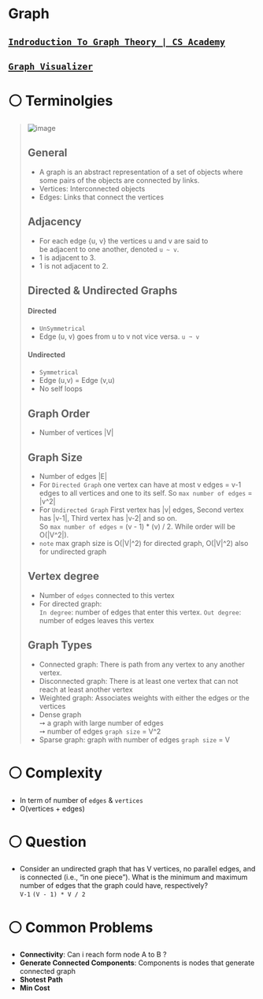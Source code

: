 # Graph

## [`Indroduction To Graph Theory | CS Academy`](https://csacademy.com/lesson/introduction_to_graphs/)

##  [`Graph Visualizer`](https://csacademy.com/app/graph_editor/)



# ⚪ Terminolgies
> ![image](https://user-images.githubusercontent.com/99830416/230741172-cd39c380-5637-44d2-999d-ba3cd847cfac.png)
> 
> ## General
> - A graph is an abstract representation of a set of objects where some pairs of the objects are connected by links. 
> - Vertices: Interconnected objects 
> - Edges: Links that connect the vertices  
> 
> ## Adjacency 
> - For each edge {u, v} the vertices u and v are said to be adjacent to one another, denoted `u ~ v`.
> - 1 is adjacent to 3.
> - 1 is not adjacent to 2.
> 
> ## Directed & Undirected Graphs
> #### Directed
> - `UnSymmetrical`
> - Edge (u, v) goes from u to v not vice versa. `u ➙ v`
> #### Undirected
> - `Symmetrical`
> - Edge (u,v) = Edge (v,u) <br>
> - No self loops <br>
> 
> ## Graph Order
> - Number of vertices |V|
> 
> ## Graph Size
> - Number of edges |E| 
> - For `Directed Graph` one vertex can have at most v edges = v-1 edges to all vertices and one to its self. So `max number of edges` = |v^2|
> - For `Undirected Graph` First vertex has |v| edges, Second vertex has |v-1|, Third vertex has |v-2| and so on. <br> So `max number of edges` = (v - 1) * (v) / 2. While order will be O(|V^2|).
> - `note` max graph size is O(|V|^2) for directed graph, O(|V|^2) also for undirected graph 
>   
> ## Vertex degree
> - Number of `edges` connected to this vertex
> - For directed graph: <br>
>   `In degree`: number of edges that enter this vertex.
>   `Out degree`: number of edges leaves this vertex
>   
> ## Graph Types
> - Connected graph: There is path from any vertex to any another vertex.
> - Disconnected graph: There is at least one vertex that can not reach at least another vertex
> - Weighted graph: Associates weights with either the edges or the vertices
> - Dense graph <br> 
>   ➙ a graph with large number of edges <br>
>   ➙ number of edges `graph size` = V^2 <br>
> - Sparse graph: graph with number of edges `graph size` = V 

# ⚪ Complexity
- In term of number of `edges` & `vertices`
- O(vertices + edges)

# ⚪ Question
- Consider an undirected graph that has V vertices, no parallel edges, and is connected (i.e., “in one piece”). What is the minimum and maximum number of edges that the graph could have, respectively?   
 `V-1` `(V - 1) * V / 2`

# ⚪ Common Problems
- **Connectivity**: Can i reach form node A to B ?
- **Generate Connected Components**: Components is nodes that generate connected graph
- **Shotest Path**
- **Min Cost**
